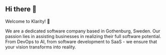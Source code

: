 ## Hi there 👋

Welcome to Klarity! 🚀

We are a dedicated software company based in Gothenburg, Sweden. Our passion lies in assisting businesses in realizing their full software potential. From DevOps to AI, from software development to SaaS - we ensure that your vision transforms into reality.
